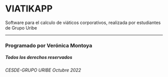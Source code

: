 # VIATIKAPP
Software para el calculo de viáticos corporativos, realizada por estudiantes de Grupo Uribe

***
### Programado por Verónica Montoya
##### Todos los derechos reservados 
###### CESDE-GRUPO URIBE Octubre 2022
